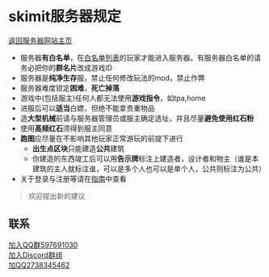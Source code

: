 # skimit服务器规定
[返回服务器网站主页](../)
- 服务器**有白名单**，在[白名单列表](https://docs.qq.com/sheet/BTaEDu0NwbjO1YsunA0BLf0Q2mOi4q01At3s3a627v3FZz741F9XkH0iQIes0ABdTl2JiEmu3)的玩家才能进入服务器。有服务器白名单的请务必把你的**群名片**改成游戏ID
- 服务器是**纯净生存**服，禁止任何修改玩法的mod，禁止作弊
- 服务器难度锁定**困难**，**死亡掉落**
- 游戏中(包括服主)任何人都无法使用**游戏指令**，如tpa,home
- 进服后可以**适当**白嫖，但绝不能拿贵重物品
- 造**大型机械**前请与服务器管理员或服主确定选址，并且尽量**避免使用红石粉**
- 使用**高频红石**须得到服主同意
- **跑图**应尽量在不影响其他玩家正常游玩的前提下进行
  - **出生点区块**只能建造**公共**建筑
  - 你建造的东西竣工后可以用**告示牌**标注上建造者，设计者和物主（谁是本建筑的主人就标注谁，可以是多个人也可以是单个人，公共则标注为公共）
- 关于登录与注册等请在[指南](../guide/#须知)中查看
> 欢迎提出新的建议

## 联系
[加入QQ群597691030](https://jq.qq.com/?_wv=1027&k=5GAlEKg)  
[加入Discord群组](https://discord.gg/Xf3Q3K4CYw)  
[加QQ2738345462](http://wpa.qq.com/msgrd?v=3&uin=2738345462&site=qq&menu=yes)
